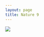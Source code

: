 ```yaml
---
layout: page
title: Nature 9
---
```


<div>
  <a class="text-black no-underline dark:text-slate-100" href="../portfolio#9">
    <div class="relative">
      <div class="absolute top-1 right-3 ...">
        <i class="fa fa-xmark"></i>
      </div>
    </div>
    <img class="w-full h-full rounded-lg" src="https://mdbcdn.b-cdn.net/img/Photos/Horizontal/Nature/4-col/img%20(9).webp">
  </a>
</div>
